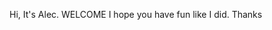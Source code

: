 Hi,
   It's Alec.
             WELCOME
                    I hope you have fun
                                       like I did.
Thanks
                           

